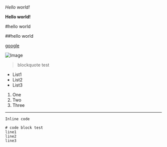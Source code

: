 *Hello world!*

**Hello world!**

#hello world

##hello world

[google](google.com)

![Image](http://url/a.png)

>blockquote test

* List1
* List2
* List3

1. One
2. Two
3. Three

---

`Inline code`

```
# code block test
line1
line2
line3
```
